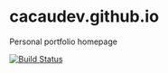# cacaudev.github.io
Personal portfolio homepage

[![Build Status](https://travis-ci.com/cacaudev/cacaudev.github.io.svg?branch=master)](https://travis-ci.com/cacaudev/cacaudev.github.io)